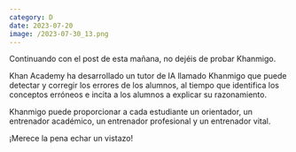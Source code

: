 ```yaml
--- 
category: D 
date: 2023-07-20 
image: /2023-07-30_13.png 
--- 
```


Continuando con el post de esta mañana, no dejéis de probar Khanmigo. 

Khan Academy ha desarrollado un tutor de IA llamado Khanmigo que puede detectar y corregir los errores de los alumnos, al tiempo que identifica los conceptos erróneos e incita a los alumnos a explicar su razonamiento.

Khanmigo puede proporcionar a cada estudiante un orientador, un entrenador académico, un entrenador profesional y un entrenador vital.

¡Merece la pena echar un vistazo!